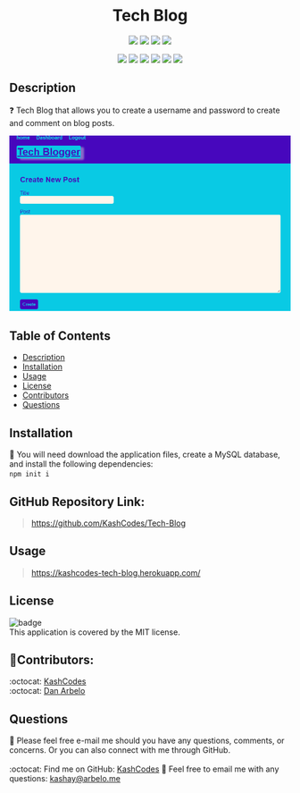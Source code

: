 <h1 align="center">Tech Blog</h1>
  
  <p align="center">
    <img src="https://img.shields.io/github/repo-size/KashCodes/Tech-Blog?style=plastic" />
    <img src="https://img.shields.io/github/languages/count/KashCodes/Tech-Blog?style=plastic" />
    <img src="https://img.shields.io/github/languages/top/KashCodes/Tech-Blog?style=plastic" />
    <img src="https://img.shields.io/github/last-commit/KashCodes/Tech-Blog?style=plastic" />
  </p>

  <p align="center">
    <img src="https://img.shields.io/badge/Javascript-yellow" />
    <img src="https://img.shields.io/badge/Express-orange" />
    <img src="https://img.shields.io/badge/-Node.js-green" />
    <img src="https://img.shields.io/badge/-MySQL-purple" />
    <img src="https://img.shields.io/badge/-ScreenCastify-red" />
    <img src="https://img.shields.io/badge/-Sequelize-purple"" />
  </p>
  
  ## Description
  ❓  Tech Blog that allows you to create a username and password to create and comment on blog posts. 

![demo](./src/demo.png)

## Table of Contents

- [Description](#description)
- [Installation](#installation)
- [Usage](#usage)
- [License](#license)
- [Contributors](#contributors)
- [Questions](#questions)

## Installation

🚨 You will need download the application files, create a MySQL database, and install the following dependencies:<br />
`npm init i`<br />


## GitHub Repository Link:

> https://github.com/KashCodes/Tech-Blog

## Usage

> https://kashcodes-tech-blog.herokuapp.com/

## License

![badge](https://img.shields.io/badge/license-MIT-success)
<br />
This application is covered by the MIT license.

## 👥Contributors:

:octocat: [KashCodes](https://github.com/KashCodes)<br />
:octocat: [Dan Arbelo](https://github.com/govepitr)

## Questions

🔧 Please feel free e-mail me should you have any questions, comments, or concerns. Or you can also connect with me through GitHub.<br />
<br />
:octocat: Find me on GitHub: [KashCodes](https://github.com/KashCodes)
📜 Feel free to email me with any questions: kashay@arbelo.me<br /><br />